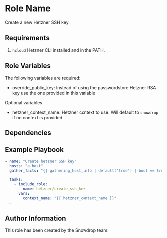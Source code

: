 Role Name
=========

Create a new Hetzner SSH key.

Requirements
------------

1. `hcloud` Hetzner CLI installed and in the PATH.

Role Variables
--------------

The following variables are required:
* override_public_key: Instead of using the passwordstore Hetzner RSA key use the one provided in this variable

Optional variables
* hetzner_context_name: Hetzner context to use. Will default to `snowdrop` if no context is provided.


Dependencies
------------

Example Playbook
----------------

```yaml
- name: "Create hetzner SSH key"
  hosts: "a_host"
  gather_facts: "{{ gathering_host_info | default('true') | bool == true }}"

  tasks:
    - include_role:
        name: hetzner/create_ssh_key
      vars:
        context_name: "{{ hetzner_context_name }}"
...
```

Author Information
------------------

This role has been created by the Snowdrop team.
